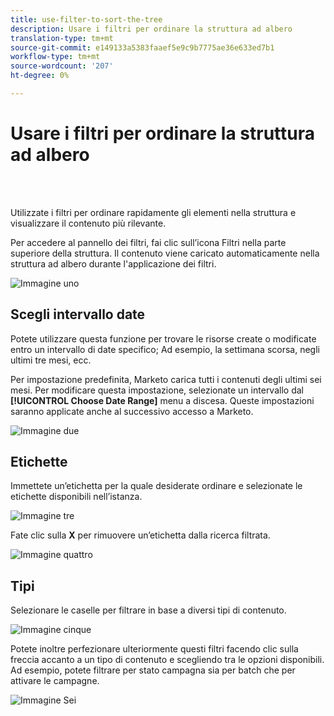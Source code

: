 ```yaml
---
title: use-filter-to-sort-the-tree
description: Usare i filtri per ordinare la struttura ad albero
translation-type: tm+mt
source-git-commit: e149133a5383faaef5e9c9b7775ae36e633ed7b1
workflow-type: tm+mt
source-wordcount: '207'
ht-degree: 0%

---
```



# Usare i filtri per ordinare la struttura ad albero

<br> 

Utilizzate i filtri per ordinare rapidamente gli elementi nella struttura e visualizzare il contenuto più rilevante.

Per accedere al pannello dei filtri, fai clic sull’icona Filtri nella parte superiore della struttura. Il contenuto viene caricato automaticamente nella struttura ad albero durante l&#39;applicazione dei filtri.

![Immagine uno](/help/sky/assets/tree/use-filters-to-sort-the-tree/use-filters-to-sort-the-tree-1.png)

## Scegli intervallo date

Potete utilizzare questa funzione per trovare le risorse create o modificate entro un intervallo di date specifico; Ad esempio, la settimana scorsa, negli ultimi tre mesi, ecc.

Per impostazione predefinita, Marketo carica tutti i contenuti degli ultimi sei mesi. Per modificare questa impostazione, selezionate un intervallo dal **[!UICONTROL Choose Date Range]** menu a discesa. Queste impostazioni saranno applicate anche al successivo accesso a Marketo.

![Immagine due](/help/sky/assets/tree/use-filters-to-sort-the-tree/use-filters-to-sort-the-tree-2.png)

## Etichette

Immettete un’etichetta per la quale desiderate ordinare e selezionate le etichette disponibili nell’istanza.

![Immagine tre](/help/sky/assets/tree/use-filters-to-sort-the-tree/use-filters-to-sort-the-tree-3.png)

Fate clic sulla **X** per rimuovere un’etichetta dalla ricerca filtrata.

![Immagine quattro](/help/sky/assets/tree/use-filters-to-sort-the-tree/use-filters-to-sort-the-tree-4.png)

## Tipi

Selezionare le caselle per filtrare in base a diversi tipi di contenuto.

![Immagine cinque](/help/sky/assets/tree/use-filters-to-sort-the-tree/use-filters-to-sort-the-tree-5.png)

Potete inoltre perfezionare ulteriormente questi filtri facendo clic sulla freccia accanto a un tipo di contenuto e scegliendo tra le opzioni disponibili. Ad esempio, potete filtrare per stato campagna sia per batch che per attivare le campagne.

![Immagine Sei](/help/sky/assets/tree/use-filters-to-sort-the-tree/use-filters-to-sort-the-tree-6.png)
